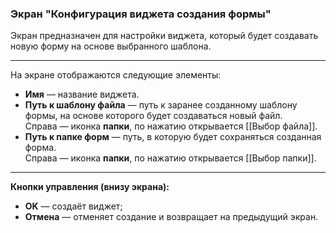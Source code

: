 ### Экран "Конфигурация виджета создания формы"

Экран предназначен для настройки виджета, который будет создавать новую форму на основе выбранного шаблона.

---

На экране отображаются следующие элементы:

- **Имя** — название виджета.
- **Путь к шаблону файла** — путь к заранее созданному шаблону формы, на основе которого будет создаваться новый файл.  
  Справа — иконка **папки**, по нажатию открывается [[Выбор файла]].
- **Путь к папке форм** — путь, в которую будет сохраняться созданная форма.  
  Справа — иконка **папки**, по нажатию открывается [[Выбор папки]].

---

**Кнопки управления (внизу экрана):**

- **OK** — создаёт виджет;
- **Отмена** — отменяет создание и возвращает на предыдущий экран.
